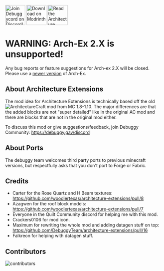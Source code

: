 <a href="https://discord.gg/bWN57F5CCA"><img src="https://cdn.jsdelivr.net/gh/intergrav/devins-badges/assets/cozy/social/discord-plural_vector.svg" alt="Join Debuggycord on Discord!" height=64></a> <a href="https://modrinth.com/mod/arch-ex"><img src="https://cdn.jsdelivr.net/gh/intergrav/devins-badges/assets/cozy/available/modrinth_vector.svg" alt="Download on Modrinth." height=64></a> <a href="https://github.com/DebuggyTeam/architecture-extensions/wiki"><img alt="Read the Architecture Extensions documentation." height=64 src="https://cdn.jsdelivr.net/gh/intergrav/devins-badges/assets/cozy/documentation/generic_vector.svg"></a>

# WARNING: Arch-Ex 2.X is unsupported!
Any bug reports or feature suggestions for Arch-ex 2.X will be closed. Please use a [newer version](https://modrinth.com/mod/arch-ex/versions) of Arch-Ex.

## About Architecture Extensions
The mod idea for Architecture Extensions is technically based off the old ![ArchitectureCraft mod from MC 1.8-1.10](https://www.curseforge.com/minecraft/mc-mods/architecturecraft). The major differences are that the added blocks are not "super detailed" like in the original AC mod and there are blocks that are not in the original mod either.

To discuss this mod or give suggestions/feedback, join Debuggy Community: https://debuggy.gay/discord

## About Ports
The debuggy team welcomes third party ports to previous minecraft versions, but respectfully asks that you don't port to Forge or Fabric.

## Credits
- Carter for the Rose Quartz and H Beam textures: https://github.com/woodiertexas/architecture-extensions/pull/8
- Azagwen for the roof block models: https://github.com/woodiertexas/architecture-extensions/pull/7
- Everyone in the Quilt Community discord for helping me with this mod.
- Crackers0106 for mod icon.
- Maximum for rewriting the whole mod and adding datagen stuff on top: https://github.com/DebuggyTeam/architecture-extensions/pull/16
- Falkreon for helping with datagen stuff.

## Contributors
![contributors](https://contrib.rocks/image?repo=debuggyteam/architecture-extensions)
